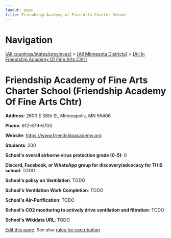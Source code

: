 ```yaml
---
layout: page
title: Friendship Academy of Fine Arts Charter School
---
```

# Navigation

[[All countries/states/provinces]](../../..) > [[All Minnesota Districts]](../..) > [[All In Friendship Academy Of Fine Arts Chtr]](..)

# Friendship Academy of Fine Arts Charter School (Friendship Academy Of Fine Arts Chtr)

**Address**: 2600 E 38th St, Minneapolis, MN 55406

**Phone**: 612-879-6703

**Website**: <https://www.friendshipacademy.org>

**Students**: 200

**School's overall airborne virus protection grade (0-5)**: 0

**Discord, Facebook, or WhatsApp group for discovery/advocacy for THIS school**: TODO

**School's policy on Ventilation**: TODO

**School's Ventilation Work Completion**: TODO

**School's Air-Purification**: TODO

**School's CO2 monitoring to actively drive ventilation and filtration**: TODO

**School's Wikidata URL**: TODO


[Edit this page](https://github.com/ventilate-schools/MN/edit/main/./Friendship_Academy_Of_Fine_Arts_Chtr/Friendship_Academy_of_Fine_Arts_Charter_School.md). See also [rules for contribution](../../../contribution-rules/)